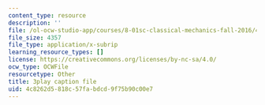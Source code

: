 ```yaml
---
content_type: resource
description: ''
file: /ol-ocw-studio-app/courses/8-01sc-classical-mechanics-fall-2016/4c8262d5818c57fabdcd9f75b90c00e7_uhaFP0xEmzM.vtt
file_size: 4357
file_type: application/x-subrip
learning_resource_types: []
license: https://creativecommons.org/licenses/by-nc-sa/4.0/
ocw_type: OCWFile
resourcetype: Other
title: 3play caption file
uid: 4c8262d5-818c-57fa-bdcd-9f75b90c00e7
---
```

